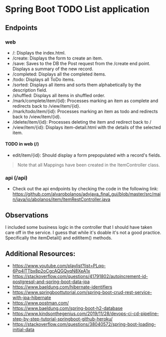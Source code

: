 # Spring Boot TODO List application

## Endpoints

### web
- /: Displays the index.html.
- /create: Displays the form to create an item.
- /save: Saves to the DB the Post request from the /create end point. Displays a summary of the new record.
- /completed: Displays all the completed items.
- /todo: Displays all ToDo items.
- /sorted: Displays all items and sorts them alphabetically by the description field.
- /shuffled: Displays all items in shuffled order.
- /mark/complete/item/{id}: Processes marking an item as complete and redirects back to /view/item/{id}.
- /mark/todo/item/{id}: Processes marking an item as todo and redirects back to /view/item/{id}.
- /delete/item/{id}: Processes deleting the item and redirect back to /
- /view/item/{id}: Displays item-detail.html with the details of the selected item.

#### TODO in web (/)
- edit/item/{id}: Should display a form prepopulated with a record's fields.
> Note that all Mappings have been created in the ItemController class.

### api (/api)
- Check out the api endpoints by checking the code in the following link: https://github.com/alvarobolanos/advjava_final_gui/blob/master/src/main/java/io/abolanos/item/ItemRestController.java

## Observations
I included some business logic in the controller that I should have taken care off in the service. I guess that while it's doable it's not a good practice. Specifically the itemDetail() and editItem() methods.

## Additional Resources:
- https://www.youtube.com/playlist?list=PLqq-6Pq4lTTbx8p2oCgcAQGQyqN8XeA1x
- https://stackoverflow.com/questions/41791802/autoincrement-id-postgresql-and-spring-boot-data-jpa
- https://www.baeldung.com/hibernate-identifiers
- https://www.springboottutorial.com/spring-boot-crud-rest-service-with-jpa-hibernate
- https://www.postman.com/
- https://www.baeldung.com/spring-boot-h2-database
- https://www.kindsonthegenius.com/2019/11/28/devops-ci-cd-pipeline-step-by-step-tutorial-springboot-github-heroku/
- https://stackoverflow.com/questions/38040572/spring-boot-loading-initial-data
